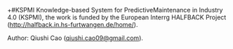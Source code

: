 +#KSPMI
Knowledge-based System for PredictiveMaintenance in Industry 4.0 (KSPMI), the work is funded by the European Interrg HALFBACK Project (http://halfback.in.hs-furtwangen.de/home/).

Author: Qiushi Cao (qiushi.cao09@gmail.com).
